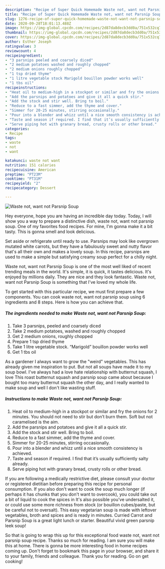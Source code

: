 ```yaml
---
description: "Recipe of Super Quick Homemade Waste not, want not Parsnip Soup"
title: "Recipe of Super Quick Homemade Waste not, want not Parsnip Soup"
slug: 1276-recipe-of-super-quick-homemade-waste-not-want-not-parsnip-soup
date: 2020-09-28T18:01:13.488Z
image: https://img-global.cpcdn.com/recipes/2d87da8decb3dd0a/751x532cq70/waste-not-want-not-parsnip-soup-recipe-main-photo.jpg
thumbnail: https://img-global.cpcdn.com/recipes/2d87da8decb3dd0a/751x532cq70/waste-not-want-not-parsnip-soup-recipe-main-photo.jpg
cover: https://img-global.cpcdn.com/recipes/2d87da8decb3dd0a/751x532cq70/waste-not-want-not-parsnip-soup-recipe-main-photo.jpg
author: Esther Joseph
ratingvalue: 3
reviewcount: 4
recipeingredient:
- "3 parsnips peeled and coarsely diced"
- "2 medium potatoes washed and roughly chopped"
- "2 medium onions roughly chopped"
- "1 tsp dried thyme"
- "1 litre vegetable stock Marigold bouillon powder works well"
- "1 tbs oil"
recipeinstructions:
- "Heat oil to medium-high in a stockpot or similar and fry the onions for 2 minutes. You should not need to stir but don’t burn them. Soft but not caramelised is the aim."
- "Add the parsnips and potatoes and give it all a quick stir."
- "Add the stock and stir well. Bring to boil."
- "Reduce to a fast simmer, add the thyme and cover."
- "Simmer for 20-25 minutes, stirring occasionally."
- "Pour into a blender and whizz until a nice smooth consistency is achieved."
- "Taste and season if required. I find that it’s usually sufficiently salty already."
- "Serve piping hot with granary bread, crusty rolls or other bread."
categories:
- Recipe
tags:
- waste
- not
- want

katakunci: waste not want 
nutrition: 151 calories
recipecuisine: American
preptime: "PT23M"
cooktime: "PT31M"
recipeyield: "2"
recipecategory: Dessert

---
```



![Waste not, want not Parsnip Soup](https://img-global.cpcdn.com/recipes/2d87da8decb3dd0a/751x532cq70/waste-not-want-not-parsnip-soup-recipe-main-photo.jpg)

Hey everyone, hope you are having an incredible day today. Today, I will show you a way to prepare a distinctive dish, waste not, want not parsnip soup. One of my favorites food recipes. For mine, I'm gonna make it a bit tasty. This is gonna smell and look delicious.

Set aside or refrigerate until ready to use. Parsnips may look like overgrown mutated white carrots, but they have a fabulously sweet and nutty flavor that&#39;s all their own and makes a lovely soup. In this recipe, parsnips are used to make a simple but satisfying creamy soup perfect for a chilly night.

Waste not, want not Parsnip Soup is one of the most well liked of recent trending meals in the world. It's simple, it is quick, it tastes delicious. It's enjoyed by millions daily. They are nice and they look fantastic. Waste not, want not Parsnip Soup is something that I've loved my whole life.


To get started with this particular recipe, we must first prepare a few components. You can cook waste not, want not parsnip soup using 6 ingredients and 8 steps. Here is how you can achieve that.

<!--inarticleads1-->

##### The ingredients needed to make Waste not, want not Parsnip Soup:

1. Take 3 parsnips, peeled and coarsely diced
1. Take 2 medium potatoes, washed and roughly chopped
1. Get 2 medium onions, roughly chopped
1. Prepare 1 tsp dried thyme
1. Take 1 litre vegetable stock. “Marigold” bouillon powder works well
1. Get 1 tbs oil


As a gardener I always want to grow the &#34;weird&#34; vegetables. This has already given me inspiration to put. But not all soups have made it to my soup bowl. I&#39;ve always had a love hate relationship with butternut squash, I love This roast butternut squash and parsnip soup came about because I bought too many butternut squash the other day, and I really wanted to make soup and well I don&#39;t like wasting stuff. 

<!--inarticleads2-->

##### Instructions to make Waste not, want not Parsnip Soup:

1. Heat oil to medium-high in a stockpot or similar and fry the onions for 2 minutes. You should not need to stir but don’t burn them. Soft but not caramelised is the aim.
1. Add the parsnips and potatoes and give it all a quick stir.
1. Add the stock and stir well. Bring to boil.
1. Reduce to a fast simmer, add the thyme and cover.
1. Simmer for 20-25 minutes, stirring occasionally.
1. Pour into a blender and whizz until a nice smooth consistency is achieved.
1. Taste and season if required. I find that it’s usually sufficiently salty already.
1. Serve piping hot with granary bread, crusty rolls or other bread.


If you are following a medically restrictive diet, please consult your doctor or registered dietitian before preparing this recipe for personal consumption. If you also don&#39;t want to cook the soup much longer (if perhaps it has chunks that you don&#39;t want to overcook), you could take out a bit of liquid to cook the spices in It&#39;s also possible you&#39;ve undersalted it, or could use some more richness from stock (or bouillon cubes/paste, but be careful not to oversalt). This easy vegetarian soup is made with leftover vegetables, broth and spices and is ready in minutes. Curried Carrot and Parsnip Soup is a great light lunch or starter. Beautiful vivid green parsnip leek soup! 

So that is going to wrap this up for this exceptional food waste not, want not parsnip soup recipe. Thanks so much for reading. I am sure you will make this at home. There is gonna be more interesting food in home recipes coming up. Don't forget to bookmark this page in your browser, and share it to your family, friends and colleague. Thank you for reading. Go on get cooking!
